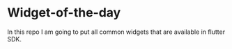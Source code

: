 # Widget-of-the-day
In this repo I am going to put all common widgets that are available in flutter SDK. 

